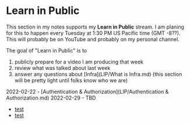 # Learn in Public

This section in my notes supports my **Learn in Public** stream. I am planing for this to happen every Tuesday at 1:30 PM US Pacific time (GMT -8??). This will probably be on YouTube and probably on my personal channel. 

The goal of "Learn in Public" is to 
1. publicly prepare for a video I am producing that week
2. review what was talked about last week
3. answer any questions about [Infra](LIP/What is Infra.md) (this section will be pretty light until folks know who we are)

2022-02-22 - [Authentication & Authorization](LIP/Authentication & Authorization.md)
2022-02-29 - TBD

- [test](/HomePage)
- [test](/knowledge/HomePage)